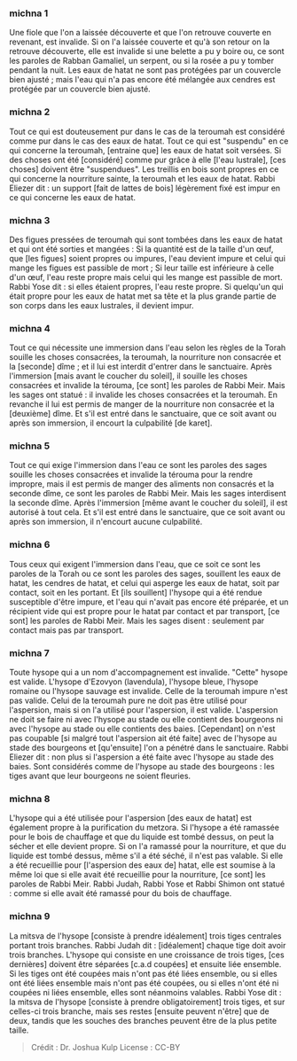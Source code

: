 
### michna 1
Une fiole que l'on a laissée découverte et que l'on retrouve couverte en revenant, est invalide. Si on l'a laissée couverte et qu'à son retour on la retrouve découverte, elle est invalide si une belette a pu y boire ou, ce sont les paroles de Rabban Gamaliel, un serpent, ou si la rosée a pu y tomber pendant la nuit. Les eaux de hatat ne sont pas protégées par un couvercle bien ajusté ; mais l'eau qui n'a pas encore été mélangée aux cendres est protégée par un couvercle bien ajusté.

### michna 2
Tout ce qui est douteusement pur dans le cas de la teroumah est considéré comme pur dans le cas des eaux de hatat. Tout ce qui est "suspendu" en ce qui concerne la teroumah, [entraine que] les eaux de hatat soit versées. Si des choses ont été [considéré] comme pur grâce à elle [l'eau lustrale], [ces choses] doivent être "suspendues". Les treillis en bois sont propres en ce qui concerne la nourriture sainte, la teroumah et les eaux de hatat. Rabbi Eliezer dit : un support [fait de lattes de bois] légèrement fixé est impur en ce qui concerne les eaux de hatat.

### michna 3
Des figues pressées de teroumah qui sont tombées dans les eaux de hatat et qui ont été sorties et mangées : Si la quantité est de la taille d'un œuf, que [les figues] soient propres ou impures, l'eau devient impure et celui qui mange les figues est passible de mort ; Si leur taille est inférieure à celle d'un œuf, l'eau reste propre mais celui qui les mange est passible de mort. Rabbi Yose dit : si elles étaient propres, l'eau reste propre. Si quelqu'un qui était propre pour les eaux de hatat met sa tête et la plus grande partie de son corps dans les eaux lustrales, il devient impur.

### michna 4
Tout ce qui nécessite une immersion dans l'eau selon les règles de la Torah souille les choses consacrées, la teroumah, la nourriture non consacrée et la [seconde] dîme ; et il lui est interdit d'entrer dans le sanctuaire. Après l'immersion [mais avant le coucher du soleil], il souille les choses consacrées et invalide la térouma, [ce sont] les paroles de Rabbi Meir. Mais les sages ont statué : il invalide les choses consacrées et la teroumah. En revanche il lui est permis de manger de la nourriture non consacrée et la [deuxième] dîme. Et s'il est entré dans le sanctuaire, que ce soit avant ou après son immersion, il encourt la culpabilité [de karet].

### michna 5
Tout ce qui exige l'immersion dans l'eau ce sont les paroles des sages souille les choses consacrées et invalide la térouma pour la rendre impropre, mais il est permis de manger des aliments non consacrés et la seconde dîme, ce sont les paroles de Rabbi Meir. Mais les sages interdisent la seconde dîme. Après l'immersion [même avant le coucher du soleil], il est autorisé à tout cela. Et s'il est entré dans le sanctuaire, que ce soit avant ou après son immersion, il n'encourt aucune culpabilité.

### michna 6
Tous ceux qui exigent l'immersion dans l'eau, que ce soit ce sont les paroles de la Torah ou ce sont les paroles des sages, souillent les eaux de hatat, les cendres de hatat, et celui qui asperge les eaux de hatat, soit par contact, soit en les portant. Et [ils souillent] l'hysope qui a été rendue susceptible d'être impure, et l'eau qui n'avait pas encore été préparée, et un récipient vide qui est propre pour le hatat par contact et par transport, [ce sont] les paroles de Rabbi Meir. Mais les sages disent : seulement par contact mais pas par transport.

### michna 7
Toute hysope qui a un nom d'accompagnement est invalide. "Cette" hysope est valide. L'hysope d'Ezovyon (lavendula), l'hysope bleue, l'hysope romaine ou l'hysope sauvage est invalide. Celle de la teroumah impure n'est pas valide. Celui de la teroumah pure ne doit pas être utilisé pour l'aspersion, mais si on l'a utilisé pour l'aspersion, il est valide. L'aspersion ne doit se faire ni avec l'hysope au stade ou elle contient des bourgeons ni avec l'hysope au stade ou elle contients des baies. [Cependant] on n'est pas coupable [si malgré tout l'aspersion ait été faite] avec de l'hysope au stade des bourgeons et [qu'ensuite] l'on a pénétré dans le sanctuaire. Rabbi Eliezer dit : non plus si l'aspersion a été faite avec l'hysope au stade des baies. Sont considérés comme de l'hysope au stade des bourgeons : les tiges avant que leur bourgeons ne soient fleuries.

### michna 8
L'hysope qui a été utilisée pour l'aspersion [des eaux de hatat] est également propre à la purification du metzora. Si l'hysope a été ramassée pour le bois de chauffage et que du liquide est tombé dessus, on peut la sécher et elle devient propre. Si on l'a ramassé pour la nourriture, et que du liquide est tombé dessus, même s'il a été séché, il n'est pas valable. Si elle a été recueillie pour [l'aspersion des eaux de] hatat, elle est soumise à la même loi que si elle avait été recueillie pour la nourriture, [ce sont] les paroles de Rabbi Meir. Rabbi Judah, Rabbi Yose et Rabbi Shimon ont statué : comme si elle avait été ramassé pour du bois de chauffage.

### michna 9
La mitsva de l'hysope [consiste à prendre idéalement] trois tiges centrales portant trois branches. Rabbi Judah dit : [idéalement] chaque tige doit avoir trois branches. L'hysope qui consiste en une croissance de trois tiges, [ces dernières] doivent être séparées [c.a.d coupées] et ensuite liée ensemble. Si les tiges ont été coupées mais n'ont pas été liées ensemble, ou si elles ont été liées ensemble mais n'ont pas été coupées, ou si elles n'ont été ni coupées ni liées ensemble, elles sont néanmoins valables. Rabbi Yose dit : la mitsva de l'hysope [consiste à prendre obligatoirement] trois tiges, et sur celles-ci trois branche, mais ses restes [ensuite peuvent n'être] que de deux, tandis que les souches des branches peuvent être de la plus petite taille.

>Crédit : Dr. Joshua Kulp
>License : CC-BY